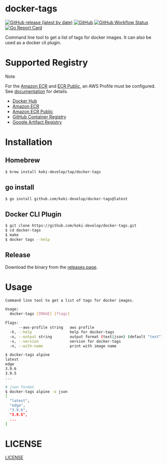 # docker-tags

[![GitHub release (latest by date)](https://img.shields.io/github/v/release/koki-develop/docker-tags)](https://github.com/koki-develop/docker-tags/releases/latest)
[![GitHub](https://img.shields.io/github/license/koki-develop/docker-tags)](./LICENSE)
[![GitHub Workflow Status](https://img.shields.io/github/actions/workflow/status/koki-develop/docker-tags/ci.yml?logo=github)](https://github.com/koki-develop/docker-tags/actions/workflows/ci.yml)
[![Go Report Card](https://goreportcard.com/badge/github.com/koki-develop/docker-tags)](https://goreportcard.com/report/github.com/koki-develop/docker-tags)

Command line tool to get a list of tags for docker images.
It can also be used as a docker cli plugin.

# Supported Registry

> [!NOTE]
> For the [Amazon ECR](https://aws.amazon.com/ecr/) and [ECR Public](https://docs.aws.amazon.com/AmazonECR/latest/public/index.html), an AWS Profile must be configured.  
> See [documentation](https://docs.aws.amazon.com/cli/latest/userguide/cli-configure-files.html) for details.

- [Docker Hub](https://hub.docker.com/)
- [Amazon ECR](https://aws.amazon.com/ecr/)
- [Amazon ECR Public](https://docs.aws.amazon.com/AmazonECR/latest/public/index.html)
- [GitHub Container Registry](https://docs.github.com/en/packages/working-with-a-github-packages-registry/working-with-the-container-registry)
- [Google Artifact Registry](https://cloud.google.com/artifact-registry)

# Installation

## Homebrew

```sh
$ brew install koki-develop/tap/docker-tags
```

## go install

```sh
$ go install github.com/koki-develop/docker-tags@latest
```

## Docker CLI Plugin

```sh
$ git clone https://github.com/koki-develop/docker-tags.git
$ cd docker-tags
$ make
$ docker tags --help
```

## Release

Download the binary from the [releases page](https://github.com/koki-develop/docker-tags/releases/latest).

# Usage

```sh
Command line tool to get a list of tags for docker images.

Usage:
  docker-tags [IMAGE] [flags]

Flags:
      --aws-profile string   aws profile
  -h, --help                 help for docker-tags
  -o, --output string        output format (text|json) (default "text")
  -v, --version              version for docker-tags
  -n, --with-name            print with image name
```

```sh
$ docker-tags alpine
latest
edge
3.9.6
3.9.5
...
```

```sh
# json format
$ docker-tags alpine -o json
[
  "latest",
  "edge",
  "3.9.6",
  "3.9.5",
  ...
]
```

# LICENSE

[LICENSE](./LICENSE)
